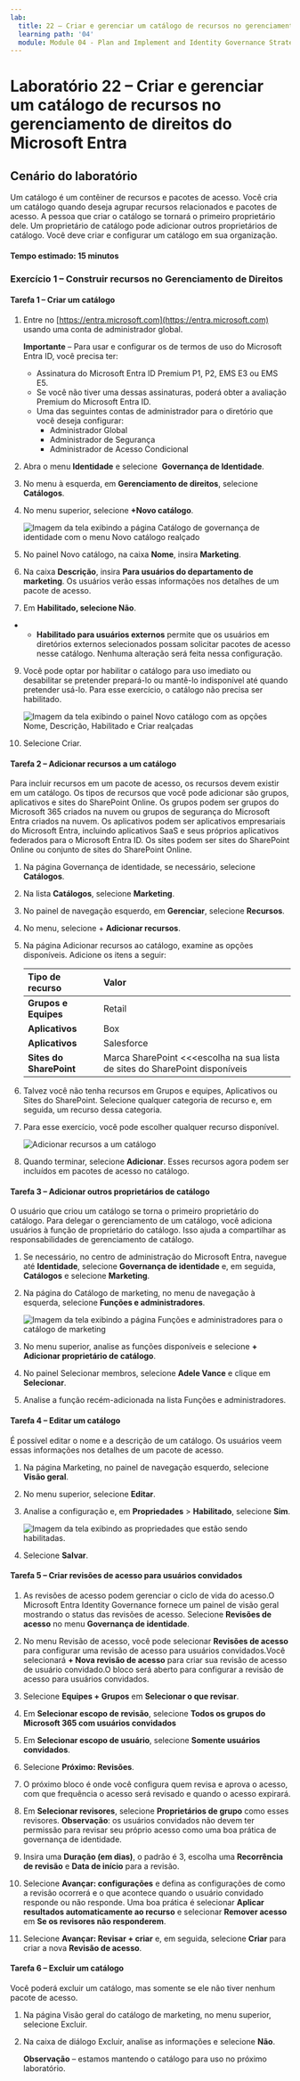 ```yaml
---
lab:
  title: 22 – Criar e gerenciar um catálogo de recursos no gerenciamento de direitos do Microsoft Entra
  learning path: '04'
  module: Module 04 - Plan and Implement and Identity Governance Strategy
---
```


# Laboratório 22 – Criar e gerenciar um catálogo de recursos no gerenciamento de direitos do Microsoft Entra

## Cenário do laboratório

Um catálogo é um contêiner de recursos e pacotes de acesso. Você cria um catálogo quando deseja agrupar recursos relacionados e pacotes de acesso. A pessoa que criar o catálogo se tornará o primeiro proprietário dele. Um proprietário de catálogo pode adicionar outros proprietários de catálogo. Você deve criar e configurar um catálogo em sua organização.

#### Tempo estimado: 15 minutos

### Exercício 1 – Construir recursos no Gerenciamento de Direitos

#### Tarefa 1 – Criar um catálogo

1. Entre no [https://entra.microsoft.com](https://entra.microsoft.com) usando uma conta de administrador global.

    **Importante** – Para usar e configurar os de termos de uso do Microsoft Entra ID, você precisa ter:
    - Assinatura do Microsoft Entra ID Premium P1, P2, EMS E3 ou EMS E5.
    - Se você não tiver uma dessas assinaturas, poderá obter a avaliação Premium do Microsoft Entra ID.
    - Uma das seguintes contas de administrador para o diretório que você deseja configurar:
        - Administrador Global
        - Administrador de Segurança
        - Administrador de Acesso Condicional

2. Abra o menu **Identidade** e selecione  **Governança de Identidade**.

3. No menu à esquerda, em **Gerenciamento de direitos**, selecione **Catálogos**.

4. No menu superior, selecione **+Novo catálogo**.

    ![Imagem da tela exibindo a página Catálogo de governança de identidade com o menu Novo catálogo realçado ](./media/lp4-mod1-identity-governance-new-catalog.png)

5. No painel Novo catálogo, na caixa **Nome**, insira **Marketing**.

6. Na caixa **Descrição**, insira **Para usuários do departamento de marketing**. Os usuários verão essas informações nos detalhes de um pacote de acesso.

7. Em **Habilitado, selecione Não**.

- - **Habilitado para usuários externos** permite que os usuários em diretórios externos selecionados possam solicitar pacotes de acesso nesse catálogo. Nenhuma alteração será feita nessa configuração.

9. Você pode optar por habilitar o catálogo para uso imediato ou desabilitar se pretender prepará-lo ou mantê-lo indisponível até quando pretender usá-lo. Para esse exercício, o catálogo não precisa ser habilitado.

    ![Imagem da tela exibindo o painel Novo catálogo com as opções Nome, Descrição, Habilitado e Criar realçadas](./media/lp4-mod1-new-catalog-marketing.png)

10. Selecione Criar.

#### Tarefa 2 – Adicionar recursos a um catálogo

Para incluir recursos em um pacote de acesso, os recursos devem existir em um catálogo. Os tipos de recursos que você pode adicionar são grupos, aplicativos e sites do SharePoint Online. Os grupos podem ser grupos do Microsoft 365 criados na nuvem ou grupos de segurança do Microsoft Entra criados na nuvem. Os aplicativos podem ser aplicativos empresariais do Microsoft Entra, incluindo aplicativos SaaS e seus próprios aplicativos federados para o Microsoft Entra ID. Os sites podem ser sites do SharePoint Online ou conjunto de sites do SharePoint Online.

1. Na página Governança de identidade, se necessário, selecione **Catálogos**.

2. Na lista **Catálogos**, selecione **Marketing**.

3. No painel de navegação esquerdo, em **Gerenciar**, selecione **Recursos**.

4. No menu, selecione + **Adicionar recursos**.

5. Na página Adicionar recursos ao catálogo, examine as opções disponíveis.  Adicione os itens a seguir:

   | Tipo de recurso | Valor |
   | :------------- | :---------- |
   |  **Grupos e Equipes** | Retail |
   |  **Aplicativos** | Box |
   |  **Aplicativos** | Salesforce |
   |  **Sites do SharePoint** | Marca SharePoint <<<escolha na sua lista de sites do SharePoint disponíveis |

6. Talvez você não tenha recursos em Grupos e equipes, Aplicativos ou Sites do SharePoint. Selecione qualquer categoria de recurso e, em seguida, um recurso dessa categoria.

7. Para esse exercício, você pode escolher qualquer recurso disponível.

    ![Adicionar recursos a um catálogo](./media/catalog-add-resources.png)

8. Quando terminar, selecione **Adicionar**. Esses recursos agora podem ser incluídos em pacotes de acesso no catálogo.

#### Tarefa 3 – Adicionar outros proprietários de catálogo

O usuário que criou um catálogo se torna o primeiro proprietário do catálogo. Para delegar o gerenciamento de um catálogo, você adiciona usuários à função de proprietário do catálogo. Isso ajuda a compartilhar as responsabilidades de gerenciamento de catálogo.

1. Se necessário, no centro de administração do Microsoft Entra, navegue até **Identidade**, selecione **Governança de identidade** e, em seguida, **Catálogos** e selecione **Marketing**.

2. Na página do Catálogo de marketing, no menu de navegação à esquerda, selecione **Funções e administradores**.

    ![Imagem da tela exibindo a página Funções e administradores para o catálogo de marketing](./media/lp4-mod1-catalog-roles-and-admins.png)

3. No menu superior, analise as funções disponíveis e selecione **+ Adicionar proprietário de catálogo**.

4. No painel Selecionar membros, selecione **Adele Vance** e clique em **Selecionar**.

5. Analise a função recém-adicionada na lista Funções e administradores.

#### Tarefa 4 – Editar um catálogo

É possível editar o nome e a descrição de um catálogo. Os usuários veem essas informações nos detalhes de um pacote de acesso.

1. Na página Marketing, no painel de navegação esquerdo, selecione **Visão geral**.

2. No menu superior, selecione **Editar**.

3. Analise a configuração e, em **Propriedades**  >  **Habilitado**, selecione **Sim**.

    ![Imagem da tela exibindo as propriedades que estão sendo habilitadas.](./media/lp4-mod1-edit-marketing-catalog.png)

4. Selecione **Salvar**.

#### Tarefa 5 – Criar revisões de acesso para usuários convidados

1. As revisões de acesso podem gerenciar o ciclo de vida do acesso.O Microsoft Entra Identity Governance fornece um painel de visão geral mostrando o status das revisões de acesso. Selecione **Revisões de acesso** no menu **Governança de identidade**.

1. No menu Revisão de acesso, você pode selecionar **Revisões de acesso** para configurar uma revisão de acesso para usuários convidados.Você selecionará **+ Nova revisão de acesso** para criar sua revisão de acesso de usuário convidado.O bloco será aberto para configurar a revisão de acesso para usuários convidados.

1. Selecione **Equipes + Grupos** em **Selecionar o que revisar**.

1. Em **Selecionar escopo de revisão**, selecione **Todos os grupos do Microsoft 365 com usuários convidados**

1. Em **Selecionar escopo de usuário**, selecione **Somente usuários convidados**.

1. Selecione **Próximo: Revisões**.

1. O próximo bloco é onde você configura quem revisa e aprova o acesso, com que frequência o acesso será revisado e quando o acesso expirará.

1. Em **Selecionar revisores**, selecione **Proprietários de grupo** como esses revisores. **Observação**: os usuários convidados não devem ter permissão para revisar seu próprio acesso como uma boa prática de governança de identidade.

1. Insira uma **Duração (em dias)**, o padrão é 3, escolha uma **Recorrência de revisão** e **Data de início** para a revisão.

1. Selecione **Avançar: configurações** e defina as configurações de como a revisão ocorrerá e o que acontece quando o usuário convidado responde ou não responde.  Uma boa prática é selecionar **Aplicar resultados automaticamente ao recurso** e selecionar **Remover acesso** em **Se os revisores não responderem**. 

1. Selecione **Avançar: Revisar + criar** e, em seguida, selecione **Criar** para criar a nova **Revisão de acesso**.


#### Tarefa 6 – Excluir um catálogo

Você poderá excluir um catálogo, mas somente se ele não tiver nenhum pacote de acesso.

1. Na página Visão geral do catálogo de marketing, no menu superior, selecione Excluir.

2. Na caixa de diálogo Excluir, analise as informações e selecione **Não**.

    **Observação** – estamos mantendo o catálogo para uso no próximo laboratório.
